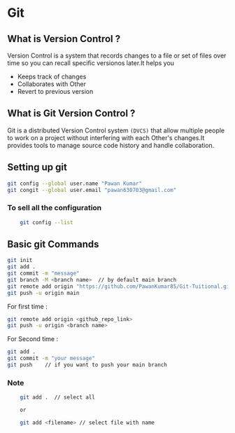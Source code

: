 # Git

## What is Version Control ?

Version Control is a system that records changes to a file or set of files over time so you can recall specific versionos later.It helps you

- Keeps track of changes
- Collaborates with Other
- Revert to previous version

## What is Git Version Control ?

Git is a distributed Version Control system `(DVCS)` that allow multiple people to work on a project without interfering with each Other's changes.It provides tools to manage source code history and handle collaboration.

## Setting up git

```bash
git config --global user.name "Pawan Kumar"
git congit --global user.email "pawan630703@gmail.com"
```

### To sell all the configuration

```bash
    git config --list
```

## Basic git Commands

```bash
git init
git add .
git commit -m "message"
git branch -M <branch name>  // by default main branch
git remote add origin "https://github.com/PawanKumar85/Git-Tuitional.git"
git push -u origin main
```

For first time :

```bash
git remote add origin <github_repo_link>
git push -u origin <branch name>
```

For Second time :

```bash
git add .
git commit -m "your message"
git push    // if you want to push your main branch
```

### Note

```bash
    git add .  // select all

    or

    git add <filename> // select file with name
```
